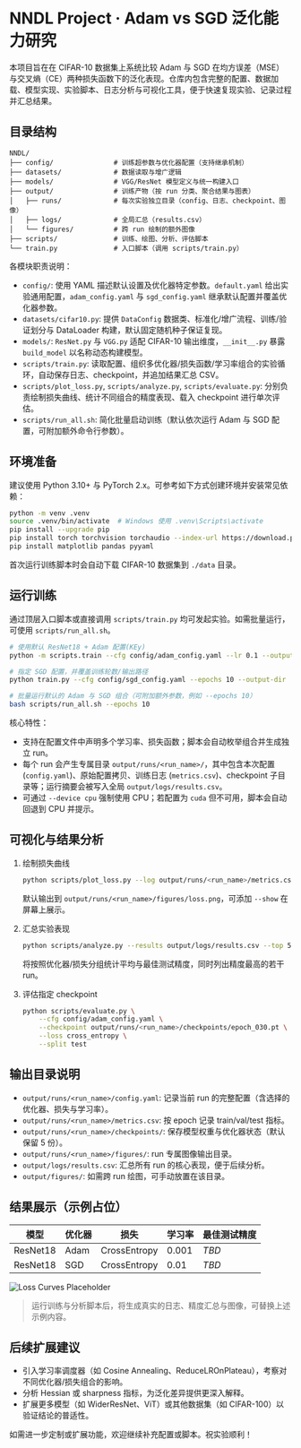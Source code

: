 # NNDL Project · Adam vs SGD 泛化能力研究

本项目旨在在 CIFAR-10 数据集上系统比较 Adam 与 SGD 在均方误差（MSE）与交叉熵（CE）两种损失函数下的泛化表现。仓库内包含完整的配置、数据加载、模型实现、实验脚本、日志分析与可视化工具，便于快速复现实验、记录过程并汇总结果。

## 目录结构

```
NNDL/
├── config/               # 训练超参数与优化器配置（支持继承机制）
├── datasets/             # 数据读取与增广逻辑
├── models/               # VGG/ResNet 模型定义与统一构建入口
├── output/               # 训练产物（按 run 分类、聚合结果与图表）
│   ├── runs/             # 每次实验独立目录（config、日志、checkpoint、图像）
│   ├── logs/             # 全局汇总（results.csv）
│   └── figures/          # 跨 run 绘制的额外图像
├── scripts/              # 训练、绘图、分析、评估脚本
└── train.py              # 入口脚本（调用 scripts/train.py）
```

各模块职责说明：
- `config/`: 使用 YAML 描述默认设置及优化器特定参数。`default.yaml` 给出实验通用配置，`adam_config.yaml` 与 `sgd_config.yaml` 继承默认配置并覆盖优化器参数。
- `datasets/cifar10.py`: 提供 `DataConfig` 数据类、标准化/增广流程、训练/验证划分与 DataLoader 构建，默认固定随机种子保证复现。
- `models/`: `ResNet.py` 与 `VGG.py` 适配 CIFAR-10 输出维度，`__init__.py` 暴露 `build_model` 以名称动态构建模型。
- `scripts/train.py`: 读取配置、组织多优化器/损失函数/学习率组合的实验循环，自动保存日志、checkpoint，并追加结果汇总 CSV。
- `scripts/plot_loss.py`, `scripts/analyze.py`, `scripts/evaluate.py`: 分别负责绘制损失曲线、统计不同组合的精度表现、载入 checkpoint 进行单次评估。
- `scripts/run_all.sh`: 简化批量启动训练（默认依次运行 Adam 与 SGD 配置，可附加额外命令行参数）。

## 环境准备

建议使用 Python 3.10+ 与 PyTorch 2.x。可参考如下方式创建环境并安装常见依赖：

```bash
python -m venv .venv
source .venv/bin/activate  # Windows 使用 .venv\Scripts\activate
pip install --upgrade pip
pip install torch torchvision torchaudio --index-url https://download.pytorch.org/whl/cu121  # 根据平台替换
pip install matplotlib pandas pyyaml
```

首次运行训练脚本时会自动下载 CIFAR-10 数据集到 `./data` 目录。

## 运行训练

通过顶层入口脚本或直接调用 `scripts/train.py` 均可发起实验。如需批量运行，可使用 `scripts/run_all.sh`。

```bash
# 使用默认 ResNet18 + Adam 配置(KEy)
python -m scripts.train --cfg config/adam_config.yaml --lr 0.1 --output-dir ./output/adam

# 指定 SGD 配置，并覆盖训练轮数/输出路径
python train.py --cfg config/sgd_config.yaml --epochs 10 --output-dir ./output_sgd

# 批量运行默认的 Adam 与 SGD 组合（可附加额外参数，例如 --epochs 10）
bash scripts/run_all.sh --epochs 10
```

核心特性：
- 支持在配置文件中声明多个学习率、损失函数；脚本会自动枚举组合并生成独立 run。
- 每个 run 会产生专属目录 `output/runs/<run_name>/`，其中包含本次配置 (`config.yaml`)、原始配置拷贝、训练日志 (`metrics.csv`)、checkpoint 子目录等；运行摘要会被写入全局 `output/logs/results.csv`。
- 可通过 `--device cpu` 强制使用 CPU；若配置为 `cuda` 但不可用，脚本会自动回退到 CPU 并提示。

## 可视化与结果分析

1. 绘制损失曲线  
   ```bash
   python scripts/plot_loss.py --log output/runs/<run_name>/metrics.csv
   ```
   默认输出到 `output/runs/<run_name>/figures/loss.png`，可添加 `--show` 在屏幕上展示。

2. 汇总实验表现  
   ```bash
   python scripts/analyze.py --results output/logs/results.csv --top 5
   ```
   将按照优化器/损失分组统计平均与最佳测试精度，同时列出精度最高的若干 run。

3. 评估指定 checkpoint  
   ```bash
   python scripts/evaluate.py \
       --cfg config/adam_config.yaml \
       --checkpoint output/runs/<run_name>/checkpoints/epoch_030.pt \
       --loss cross_entropy \
       --split test
   ```

## 输出目录说明

- `output/runs/<run_name>/config.yaml`: 记录当前 run 的完整配置（含选择的优化器、损失与学习率）。
- `output/runs/<run_name>/metrics.csv`: 按 epoch 记录 train/val/test 指标。
- `output/runs/<run_name>/checkpoints/`: 保存模型权重与优化器状态（默认保留 5 份）。
- `output/runs/<run_name>/figures/`: run 专属图像输出目录。
- `output/logs/results.csv`: 汇总所有 run 的核心表现，便于后续分析。
- `output/figures/`: 如需跨 run 绘图，可手动放置在该目录。

## 结果展示（示例占位）

| 模型 | 优化器 | 损失 | 学习率 | 最佳测试精度 |
| ---- | ------ | ---- | ------ | ------------- |
| ResNet18 | Adam | CrossEntropy | 0.001 | _TBD_ |
| ResNet18 | SGD  | CrossEntropy | 0.01  | _TBD_ |

![Loss Curves Placeholder](output/runs/example_run/figures/loss.png)

> 运行训练与分析脚本后，将生成真实的日志、精度汇总与图像，可替换上述示例内容。

## 后续扩展建议

- 引入学习率调度器（如 Cosine Annealing、ReduceLROnPlateau），考察对不同优化器/损失组合的影响。
- 分析 Hessian 或 sharpness 指标，为泛化差异提供更深入解释。
- 扩展更多模型（如 WiderResNet、ViT）或其他数据集（如 CIFAR-100）以验证结论的普适性。

如需进一步定制或扩展功能，欢迎继续补充配置或脚本。祝实验顺利！
